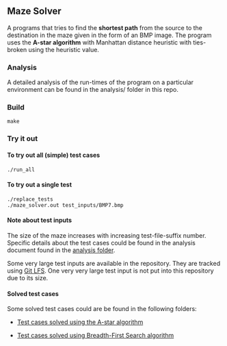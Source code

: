 ## Maze Solver

A programs that tries to find the **shortest path** from the source
to the destination in the maze given in the form of an BMP image.
The program uses the **A-star algorithm** with Manhattan distance
heuristic with ties-broken using the heuristic value.


### Analysis

A detailed analysis of the run-times of the program on a particular
environment can be found in the analysis/ folder in this repo.


### Build

```
make
```

### Try it out

#### To try out all (simple) test cases

```
./run_all
```

#### To try out a single test

```
./replace_tests
./maze_solver.out test_inputs/BMP7.bmp
```

#### Note about test inputs
The size of the maze increases with increasing test-file-suffix number.
Specific details about the test cases could be found in the analysis
document found in the [analysis folder](analysis/).

Some very large test inputs are available in the repository. They are tracked
using [Git LFS](https://git-lfs.github.com). One very very large test input is
not put into this repository due to its size.

#### Solved test cases
Some solved test cases could are be found in the following folders:

- [Test cases solved using the A-star algorithm](test_inputs.solved.a_star__manhattan_heuristic)

- [Test cases solved using Breadth-First Search algorithm](test_inputs.solved.bfs)
